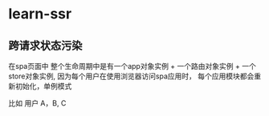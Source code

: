 # learn-ssr

## 跨请求状态污染

在spa页面中 整个生命周期中是有一个app对象实例 + 一个路由对象实例 + 一个store对象实例, 因为每个用户在使用浏览器访问spa应用时， 每个应用模块都会重新初始化，单例模式

比如 用户 A，B, C
